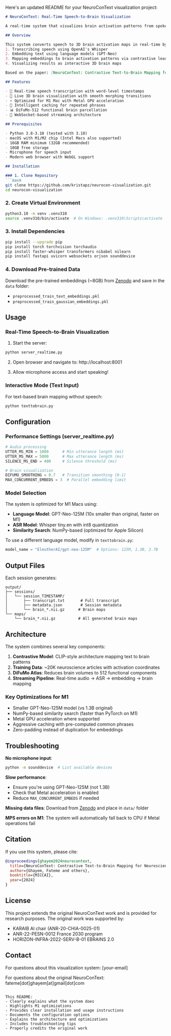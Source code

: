 Here's an updated README for your NeuroConText visualization project:

```markdown
# NeuroConText: Real-Time Speech-to-Brain Visualization

A real-time system that visualizes brain activation patterns from spoken language, built on the NeuroConText framework for contrastive text-to-brain mapping.

## Overview

This system converts speech to 3D brain activation maps in real-time by:
1. Transcribing speech using OpenAI's Whisper
2. Embedding text using language models (GPT-Neo)
3. Mapping embeddings to brain activation patterns via contrastive learning
4. Visualizing results as interactive 3D brain maps

Based on the paper: [NeuroConText: Contrastive Text-to-Brain Mapping for Neuroscientific Literature (MICCAI 2024)](https://github.com/ghayem/NeuroConText)

## Features

- 🎤 Real-time speech transcription with word-level timestamps
- 🧠 Live 3D brain visualization with smooth morphing transitions
- ⚡ Optimized for M1 Mac with Metal GPU acceleration
- 💾 Intelligent caching for repeated phrases
- 📊 DiFuMo-512 functional brain parcellation
- 🔄 WebSocket-based streaming architecture

## Prerequisites

- Python 3.8-3.10 (tested with 3.10)
- macOS with M1/M2 chip (Intel Macs also supported)
- 16GB RAM minimum (32GB recommended)
- 10GB free storage
- Microphone for speech input
- Modern web browser with WebGL support

## Installation

### 1. Clone Repository
```bash
git clone https://github.com/kristapz/neurocon-visualization.git
cd neurocon-visualization
```

### 2. Create Virtual Environment
```bash
python3.10 -m venv .venv310
source .venv310/bin/activate  # On Windows: .venv310\Scripts\activate
```

### 3. Install Dependencies
```bash
pip install --upgrade pip
pip install torch torchvision torchaudio
pip install faster-whisper transformers nibabel nilearn
pip install fastapi uvicorn websockets orjson sounddevice
```

### 4. Download Pre-trained Data
Download the pre-trained embeddings (~8GB) from [Zenodo](https://zenodo.org/record/12789281) and save in the `data` folder:
- `preprocessed_train_text_embeddings.pkl`
- `preprocessed_train_gaussian_embeddings.pkl`

## Usage

### Real-Time Speech-to-Brain Visualization

1. Start the server:
```bash
python server_realtime.py
```

2. Open browser and navigate to: http://localhost:8001

3. Allow microphone access and start speaking!

### Interactive Mode (Text Input)

For text-based brain mapping without speech:
```bash
python texttobrain.py
```

## Configuration

### Performance Settings (server_realtime.py)

```python
# Audio processing
UTTER_MS_MIN = 1000      # Min utterance length (ms)
UTTER_MS_MAX = 5000      # Max utterance length (ms)
SILENCE_MS_END = 400     # Silence threshold (ms)

# Brain visualization  
DIFUMO_SMOOTHING = 0.7   # Transition smoothing (0-1)
MAX_CONCURRENT_EMBEDS = 3  # Parallel embedding limit
```

### Model Selection

The system is optimized for M1 Macs using:
- **Language Model**: GPT-Neo-125M (10x smaller than original, faster on M1)
- **ASR Model**: Whisper tiny.en with int8 quantization
- **Similarity Search**: NumPy-based (optimized for Apple Silicon)

To use a different language model, modify in `texttobrain.py`:
```python
model_name = "EleutherAI/gpt-neo-125M"  # Options: 125M, 1.3B, 2.7B
```

## Output Files

Each session generates:

```
output/
├── sessions/
│   └── session_TIMESTAMP/
│       ├── transcript.txt       # Full transcript
│       ├── metadata.json        # Session metadata
│       └── brain_*.nii.gz      # Brain maps
└── maps/
    └── brain_*.nii.gz          # All generated brain maps
```

## Architecture

The system combines several key components:

1. **Contrastive Model**: CLIP-style architecture mapping text to brain patterns
2. **Training Data**: ~20K neuroscience articles with activation coordinates
3. **DiFuMo Atlas**: Reduces brain volumes to 512 functional components
4. **Streaming Pipeline**: Real-time audio → ASR → embedding → brain mapping

### Key Optimizations for M1

- Smaller GPT-Neo-125M model (vs 1.3B original)
- NumPy-based similarity search (faster than PyTorch on M1)
- Metal GPU acceleration where supported
- Aggressive caching with pre-computed common phrases
- Zero-padding instead of duplication for embeddings

## Troubleshooting

**No microphone input**: 
```bash
python -m sounddevice  # List available devices
```

**Slow performance**: 
- Ensure you're using GPT-Neo-125M (not 1.3B)
- Check that Metal acceleration is enabled
- Reduce `MAX_CONCURRENT_EMBEDS` if needed

**Missing data files**: 
Download from [Zenodo](https://zenodo.org/record/12789281) and place in `data/` folder

**MPS errors on M1**: 
The system will automatically fall back to CPU if Metal operations fail

## Citation

If you use this system, please cite:

```bibtex
@inproceedings{ghayem2024neurocontext,
  title={NeuroConText: Contrastive Text-to-Brain Mapping for Neuroscientific Literature},
  author={Ghayem, Fateme and others},
  booktitle={MICCAI},
  year={2024}
}
```

## License

This project extends the original NeuroConText work and is provided for research purposes. The original work was supported by:
- KARAIB AI chair (ANR-20-CHIA-0025-01)
- ANR-22-PESN-0012 France 2030 program
- HORIZON-INFRA-2022-SERV-B-01 EBRAINS 2.0

## Contact

For questions about this visualization system: [your-email]

For questions about the original NeuroConText: fateme[dot]ghayem[at]gmail[dot]com
```

This README:
- Clearly explains what the system does
- Highlights M1 optimizations
- Provides clear installation and usage instructions
- Documents the configuration options
- Explains the architecture and optimizations
- Includes troubleshooting tips
- Properly credits the original work